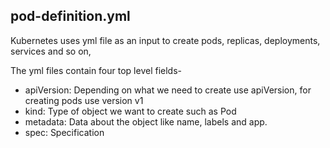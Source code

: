 ## pod-definition.yml

Kubernetes uses yml file as an input to create pods, replicas, deployments, services and so on,

The yml files contain four top level fields-

- apiVersion:  Depending on what we need to create use apiVersion, for creating pods use version v1
- kind: Type of object we want to create such as Pod
- metadata: Data about the object like name, labels and app.
- spec: Specification 

